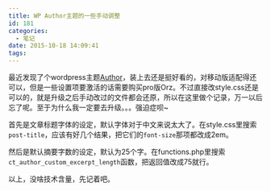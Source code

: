 ```yaml
---
title: WP Author主题的一些手动调整
id: 181
categories:
  - 笔记
date: 2015-10-18 14:09:41
tags:
---
```


最近发现了个wordpress主题[Author](https://www.competethemes.com/author/)，装上去还是挺好看的，对移动版适配得还可以，但是一些设置项要激活的话需要购买pro版Orz。不过直接改style.css还是可以的，就是升级之后手动改过的文件都会还原，所以在这里做个记录，万一以后忘了呢。至于为什么我一定要去升级。。。强迫症呗~

首先是文章标题字体的设定，默认字体对于中文来说太大了。在style.css里搜索`post-title`，应该有好几个结果，把它们的`font-size`那项都改成2em。

然后是默认摘要字数的设定，默认为25个字。在functions.php里搜索`ct_author_custom_excerpt_length`函数，把返回值改成75就行。

以上，没啥技术含量，先记着吧。

